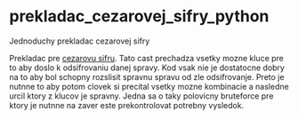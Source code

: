 # prekladac_cezarovej_sifry_python
Jednoduchy prekladac cezarovej sifry

Prekladac pre [cezarovu sifru](https://sk.wikipedia.org/wiki/Cézarova_šifra).
    Tato cast prechadza vsetky mozne kluce pre to aby doslo k odsifrovaniu danej spravy.
    Kod vsak nie je dostatocne dobry na to aby bol schopny rozslisit spravnu spravu od zle odsifrovanje.
    Preto je nutnne to aby potom clovek si precital vsetky mozne kombinacie a nasledne urcil ktory z klucov je spravny. 
    Jedna sa o taky polovicny bruteforce pre ktory je nutnne na zaver este prekontrolovat potrebny vysledok.
